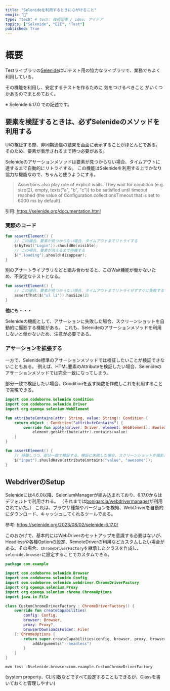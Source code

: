 ```yaml
---
title: "Selenideを利用するときに心がけること"
emoji: "💬"
type: "tech" # tech: 技術記事 / idea: アイデア
topics: ["Selenide", "E2E", "Test"]
published: True
---
```


# 概要

Testライブラリの[Selenide](https://selenide.org/)はUIテスト用の協力なライブラリで、業務でもよく利用している。

その機能を利用し、安定するテストを作るために 気をつけるべきこと がいくつかあるのでまとめておく。

※ Selenide:6.17.0 での記述です。

## 要素を検証するときは、必ずSelenideのメソッドを利用する

UIの検証する際、非同期通信の結果を画面に表示することがほとんどである。
そのため、要素が表示されるまで待つ必要がある。

Selenideのアサーションメソッドは要素が見つからない場合、タイムアウトに達するまで自動的にリトライする。
この機能はSelenideを利用する上でかなり協力な機能なので、ちゃんと使うようにする。

> Assertions also play role of explicit waits. They wait for condition (e.g. size(2), empty, texts("a", "b", "c")) to be satisfied until timeout reached (the value of Configuration.collectionsTimeout that is set to 6000 ms by default).

引用: https://selenide.org/documentation.html

### 実際のコード
```kotlin
fun assertElement() {
    // この場合、要素が見つからない場合、タイムアウトまでリトライする
    $(byText("Login")).shouldBe(visible);
    // この場合、要素が消えるまで待機する
    $(".loading").should(disappear);
}
```

別のアサートライブラリなどと組み合わせると、このWait機能が働かないため、不安定なテストとなる。
```kotlin
fun assertElement() {
    // この場合、要素が見つからない場合、タイムアウトまでリトライせずすぐに失敗する
    assertThat($("ul li")).hasSize(2)
}
```

**他にも・・・**

Selenideの機能として、アサーションに失敗した場合、スクリーンショットを自動的に撮影する機能がある。
これも、Selenideのアサーションメソッドを利用しないと働かないため、注意が必要である。

### アサーションを拡張する

一方で、Selenide標準のアサーションメソッドでは検証したいことが検証できないこともある。
例えば、HTML要素のAttributeを検証したい場合、Selenideのアサーションメソッドでは完全一致になってしまう。

部分一致で検証したい場合、Conditionを返す関数を作成しこれを利用することで実現できる。

```kotlin
import com.codeborne.selenide.Condition
import com.codeborne.selenide.Driver
import org.openqa.selenium.WebElement

fun attributeContains(attr: String, value: String): Condition {
    return object : Condition("attributeContains") {
        override fun apply(driver: Driver, element: WebElement): Boolean =
            element.getAttribute(attr).contains(value)
    }
}

fun assertElement() {
    // 待機しつつ、部分一致で検証する。検証に失敗した場合、スクリーンショットが撮影される
    $("input").shouldHave(attributeContains("value", "awesome"));
}
```

## WebdriverのSetup

Selenideには4.6.0以降、SeleniumManagerが組み込まれており、6.17.0からはデフォルトで利用される。
（それまでは[bonigarcia/webdrivermanager](https://github.com/bonigarcia/webdrivermanager)が利用されていた。）
これは、ブラウザ種類やバージョンを検知、WebDriverを自動的にダウンロード、キャッシュしてくれるツールである。

参考: https://selenide.org/2023/08/02/selenide-6.17.0/

このおかげで、基本的にはWebDriverのセットアップを意識する必要はないが、Headlessや各種Optionの設定、RemoteDriverの利用などカスタムしたい場合がある。その場合、`ChromeDriverFactory`を継承したクラスを作成し、`selenide.browser`に設定することでカスタムできる。


```kotlin
package com.example

import com.codeborne.selenide.Browser
import com.codeborne.selenide.Config
import com.codeborne.selenide.webdriver.ChromeDriverFactory
import org.openqa.selenium.Proxy
import org.openqa.selenium.chrome.ChromeOptions
import java.io.File

class CustomChromeDriverFactory : ChromeDriverFactory() {
    override fun createCapabilities(
        config: Config,
        browser: Browser,
        proxy: Proxy?,
        browserDownloadsFolder: File?
    ): ChromeOptions {
        return super.createCapabilities(config, browser, proxy, browserDownloadsFolder).apply {
            addArguments("--headless")
        }
    }
}
```

```
mvn test -Dselenide.browser=com.example.CustomChromeDriverFactory
```
(system property、CLI引数などですべて設定することもできるが、Classを書いておくと管理しやすい)